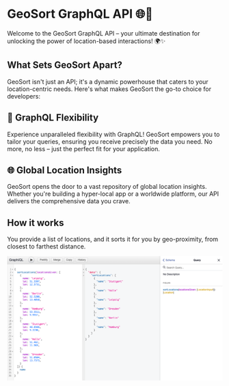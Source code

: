 # GeoSort GraphQL API 🌐🚀

Welcome to the GeoSort GraphQL API – your ultimate destination for unlocking the power of location-based interactions! 🌍✨

## What Sets GeoSort Apart?

GeoSort isn't just an API; it's a dynamic powerhouse that caters to your location-centric needs. Here's what makes GeoSort the go-to choice for developers:

## 🚀 GraphQL Flexibility

Experience unparalleled flexibility with GraphQL! GeoSort empowers you to tailor your queries, ensuring you receive precisely the data you need. No more, no less – just the perfect fit for your application.

## 🌐 Global Location Insights

GeoSort opens the door to a vast repository of global location insights. Whether you're building a hyper-local app or a worldwide platform, our API delivers the comprehensive data you crave.

## How it works

You provide a list of locations, and it sorts it for you by geo-proximity, from closest to farthest distance.

![Request Illustration](./docs/assets/request-illustration.png)
